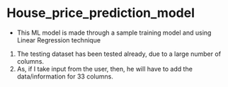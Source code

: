 # House_price_prediction_model

* This ML model is made through a sample training model and using Linear Regression technique
1. The testing dataset has been tested already, due to a large number of columns.
2. As, if I take input from the user, then, he will have to add the data/information for 33 columns.
